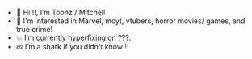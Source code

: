 - 🔌 Hi !!, I’m Toonz / Mitchell
- 🍊 I'm interested in Marvel, mcyt, vtubers, horror movies/ games, and true crime!
- 💥 I’m currently hyperfixing on ???..
- 💤 I’m a shark if you didn't know !!
  

<!---
OrangeisMitchie/OrangeisMitchie is a ✨ special ✨ repository because its `README.md` (this file) appears on your GitHub profile.
You can click the Preview link to take a look at your changes.
--->
